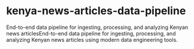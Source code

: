 # kenya-news-articles-data-pipeline
End-to-end data pipeline for ingesting, processing, and analyzing Kenyan news articlesEnd-to-end data pipeline for ingesting, processing, and analyzing Kenyan news articles using modern data engineering tools.
